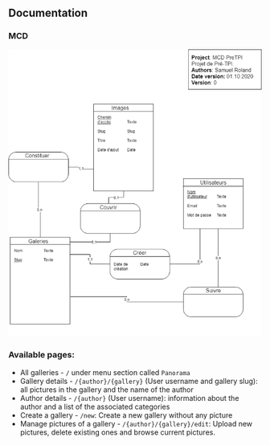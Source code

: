 ## Documentation

### MCD
![MCD](MCD.png)

### Available pages:

- All galleries - `/` under menu section called `Panorama`
- Gallery details - `/{author}/{gallery}` (User username and gallery slug): all pictures in the gallery and the name of the author
- Author details - `/{author}` (User username): information about the author and a list of the associated categories
- Create a gallery - `/new`: Create a new gallery without any picture
- Manage pictures of a gallery - `/{author}/{gallery}/edit`: Upload new pictures, delete existing ones and browse current pictures.
